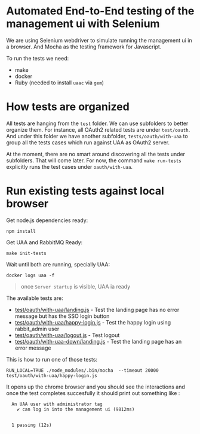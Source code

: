 # Automated End-to-End testing of the management ui with Selenium

We are using Selenium webdriver to simulate running the management ui in a browser.
And Mocha as the testing framework for Javascript.

To run the tests we need:
- make
- docker
- Ruby (needed to install `uaac` via `gem`)

# How tests are organized

All tests are hanging from the `test` folder. We can use subfolders to better organize them.
For instance, all OAuth2 related tests are under `test/oauth`. And under this folder
we have another subfolder, `tests/oauth/with-uaa` to group all the tests cases which run against UAA as OAuth2 server.

At the moment, there are no smart around discovering all the tests under subfolders. That will come later.
For now, the command `make run-tests` explicitly runs the test cases under `oauth/with-uaa`.

# Run existing tests against local browser

Get node.js dependencies ready:
```
npm install
```

Get UAA and RabbitMQ Ready:
```
make init-tests
```

Wait until both are running, specially UAA:
```
docker logs uaa -f
```
> once `Server startup` is visible, UAA ia ready

The available tests are:
- [test/oauth/with-uaa/landing.js](test/oauth/with-uaa/landing.js) - Test the landing page has no error message but has the SSO login button
- [test/oauth/with-uaa/happy-login.js](test/oauth/with-uaa/happy-login.js) - Test the happy login using rabbit_admin user
- [test/oauth/with-uaa/logout.js](test/oauth/with-uaa/logout.js) - Test logout
- [test/oauth/with-uaa-down/landing.js](test/oauth/with-uaa-down/landing.js) - Test the landing page has an error message

This is how to run one of those tests:
```
RUN_LOCAL=TRUE ./node_modules/.bin/mocha  --timeout 20000 test/oauth/with-uaa/happy-login.js
```

It opens up the chrome browser and you should see the interactions and once the test completes succesfully
it should print out something like :
```
  An UAA user with administrator tag
    ✔ can log in into the management ui (9812ms)


  1 passing (12s)
```  
